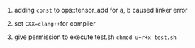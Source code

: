 
1. adding ```const``` to ops::tensor_add for a, b caused linker error

2. set ```CXX=clang++```for compiler

3. give permission to execute test.sh ```chmod u+r+x test.sh```
